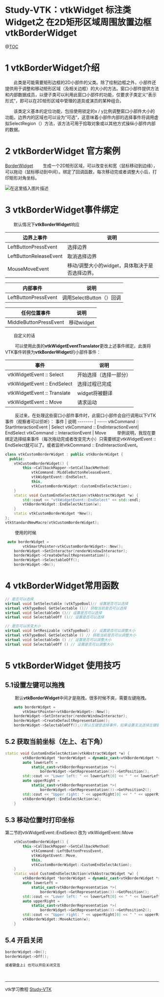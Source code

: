 # Study-VTK：vtkWidget  标注类Widget之  在2D矩形区域周围放置边框 vtkBorderWidget

@[TOC]( )


# 1 vtkBorderWidget介绍
&emsp;&emsp;此类是可能需要矩形边框的2D小部件的父类。除了绘制边框之外，小部件还提供用于调整和移动矩形区域（及相关边框）的大小的方法。窗口小部件提供方法和内部数据成员，以便子类可以利用此窗口小部件的功能，仅要求子类定义“表示形式”，即可以在2D矩形区域中管理的道具或演员的某种组合。

&emsp;&emsp;该类定义基本的定位功能，包括使用锁定的x / y比例调整窗口小部件大小的功能。边界内的区域也可以设为“可选”，这意味着小部件内部的选择事件将调用虚拟SelectRegion（）方法，该方法可用于拾取对象或以其他方式操纵小部件内部的数据。


# 2 vtkBorderWidget 官方案例

[BorderWidget](http://118.25.63.144/VTKExamples/site/Cxx/Widgets/BorderWidget.html)
&emsp;&emsp;生成一个2D矩形区域，可以改变长和宽（鼠标移动到边缘），可以拖动（鼠标移动到中间）。绑定了回调函数，每次移动完或者调整大小后，打印矩形对角坐标。

![在这里插入图片描述](https://img-blog.csdnimg.cn/20200322143558435.png?x-oss-process=image/watermark,type_ZmFuZ3poZW5naGVpdGk,shadow_10,text_aHR0cHM6Ly9ibG9nLmNzZG4ubmV0L2ExNTAwNTc4NDMyMA==,size_16,color_FFFFFF,t_70#pic_center)

# 3 vtkBorderWidget事件绑定
&emsp;&emsp;默认情况下**vtkBorderWidget**响应

边界上事件     | 说明
-------- | -----
LeftButtonPressEvent  | 选择边界
LeftButtonReleaseEvent| 取消选择边界
MouseMoveEvent  | 移动/调整大小的widget，具体取决于是否选择边界。

内部事件     | 说明
-------- | -----
LeftButtonPressEvent  | 调用SelectButton（）回调

任何位置事件     | 说明
-------- | -----
MiddleButtonPressEvent  | 移动widget

&emsp;&emsp;自定义的话

 &emsp;&emsp; 可以使用此类的**vtkWidgetEventTranslator**更改上述事件绑定。此类将VTK事件转换为**vtkBorderWidget**的小部件事件：

事件     | 说明
-------- | -----
 vtkWidgetEvent :: Select  | 开始选择（选择一部分）
vtkWidgetEvent :: EndSelect| 选择过程已完成
vtkWidgetEvent :: Translate  | widget将被翻译
vtkWidgetEvent :: Move  | 请求运动

  &emsp;&emsp; 反过来，在处理这些窗口小部件事件时，此窗口小部件会自行调用以下VTK事件（观察者可以侦听）：
  事件     | 说明
-------- | -----
 vtkCommand :: StartInteractionEvent  | Select
vtkCommand :: EndInteractionEvent| EndSelect
vtkCommand :: InteractionEvent  | Move
   &emsp;&emsp; 举例说明，我现在要绑定选择结束事件（每次拖动完或者改变完大小）只需要绑定vtkWidgetEvent :: EndSelect就可以了。或者监听vtkCommand :: EndInteractionEvent。


```cpp
class vtkCustomBorderWidget : public vtkBorderWidget {
  public:
    vtkCustomBorderWidget() {
        this->CallbackMapper->SetCallbackMethod(
            vtkCommand::MiddleButtonReleaseEvent,
            vtkWidgetEvent::EndSelect,
            this,
            vtkCustomBorderWidget::CustomEndSelectAction);
    }
    static void CustomEndSelectAction(vtkAbstractWidget *w) {
        std::cout << "vtkWidgetEvent::EndSelect" << std::endl;
        vtkBorderWidget::EndSelectAction(w);
    }
    static vtkCustomBorderWidget *New();
};
vtkStandardNewMacro(vtkCustomBorderWidget);
```
   &emsp;&emsp; 使用的时候
```cpp
 auto borderWidget =
        vtkSmartPointer<vtkCustomBorderWidget>::New();
    borderWidget->SetInteractor(renderWindowInteractor);
    borderWidget->CreateDefaultRepresentation();
    borderWidget->SelectableOff();
    borderWidget->On();
```

# 4 vtkBorderWidget常用函数
```cpp
// 是否可以选择
virtual void SetSelectable (vtkTypeBool)// 设置是否可以选择
virtual vtkTypeBool GetSelectable ()// 获取当前是否可以选择
virtual void SelectableOn ()// 设置是否可以选择
virtual void SelectableOff ()// 设置是否可以选择

// 是否可以改变大小
virtual void SetResizable (vtkTypeBool) // 设置是否可以调整大小
virtual vtkTypeBool GetSelectable () // 获取当前是否可以调整大小
virtual void SelectableOn () // 设置是否可以调整大小
virtual void SelectableOff () // 设置是否可以调整大小
```
# 5 vtkBorderWidget 使用技巧

## 5.1设置左键可以拖拽
   &emsp;&emsp; 默认**vtkBorderWidget**中间才是拖拽，很多时候不爽，需要左键拖拽。
```cpp
    auto borderWidget =
        vtkSmartPointer<vtkBorderWidget>::New();
    borderWidget->SetInteractor(renderWindowInteractor);
    borderWidget->CreateDefaultRepresentation();
    borderWidget->SelectableOff();//默认左键是选择事件，如果设置无法选择左键就是可以拖拽事件
```
## 5.2 获取当前坐标（左上、右下角）

```cpp
static void CustomEndSelectAction(vtkAbstractWidget *w) {
        vtkBorderWidget *borderWidget = dynamic_cast<vtkBorderWidget *>(w);
        auto lowerLeft =
            static_cast<vtkBorderRepresentation *>(
                borderWidget->GetRepresentation())->GetPosition();
        std::cout << "Lower left: " << lowerLeft[0] << " " << lowerLeft[1] << std::endl;
        auto upperRight =
            static_cast<vtkBorderRepresentation *>(
                borderWidget->GetRepresentation())->GetPosition2();
        std::cout << "Upper right: " << upperRight[0] << " " << upperRight[1] << std::endl;
        vtkBorderWidget::EndSelectAction(w);
    }
```

## 5.3 移动位置时打印坐标
第二节的vtkWidgetEvent::EndSelect 改为 vtkWidgetEvent::Move

```cpp
	vtkCustomBorderWidget() {
        this->CallbackMapper->SetCallbackMethod(
            vtkCommand::LeftButtonPressEvent,
            vtkWidgetEvent::Move,
            this,
            vtkCustomBorderWidget::CustomEndSelectAction);
    }
    static void CustomEndSelectAction(vtkAbstractWidget *w) {
        vtkBorderWidget *borderWidget = dynamic_cast<vtkBorderWidget *>(w);
        auto lowerLeft =
            static_cast<vtkBorderRepresentation *>(
                borderWidget->GetRepresentation())->GetPosition();
        std::cout << "Lower left: " << lowerLeft[0] << " " << lowerLeft[1] << std::endl;
        auto upperRight =
            static_cast<vtkBorderRepresentation *>(
                borderWidget->GetRepresentation())->GetPosition2();
        std::cout << "Upper right: " << upperRight[0] << " " << upperRight[1] << std::endl;
        vtkBorderWidget::MoveAction(w);
    }
```
## 5.4 开启关闭

```cpp
borderWidget->On();
borderWidget->Off();

或者键盘上i 也可以开启关闭交互
```

&emsp;
&emsp;
&emsp;
&emsp;
&emsp;
&emsp;

---
vtk学习教程
[Study-VTK](https://blog.csdn.net/a15005784320/article/details/104855111)